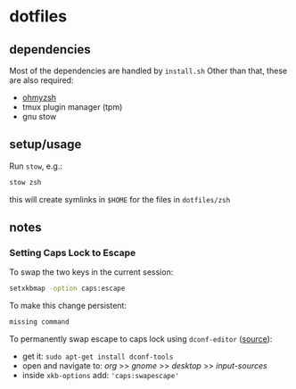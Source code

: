 # dotfiles

## dependencies
Most of the dependencies are handled by `install.sh`
Other than that, these are also required:
* [ohmyzsh](https://ohmyz.sh/)
* tmux plugin manager (tpm)
* gnu stow

## setup/usage

Run `stow`, e.g.:

```sh
stow zsh
```

this will create symlinks in `$HOME` for the files in `dotfiles/zsh`

## notes

### Setting Caps Lock to Escape

To swap the two keys in the current session: 

```sh
setxkbmap -option caps:escape
```

To make this change persistent:

```sh
missing command
```

To permanently swap escape to caps lock using `dconf-editor`
([source](https://askubuntu.com/questions/363346/how-to-permanently-switch-caps-lock-and-esc)):

- get it: `sudo apt-get install dconf-tools`
- open and navigate to: *org* >> *gnome* >> *desktop* >> *input-sources*
- inside `xkb-options` add: `'caps:swapescape'`


